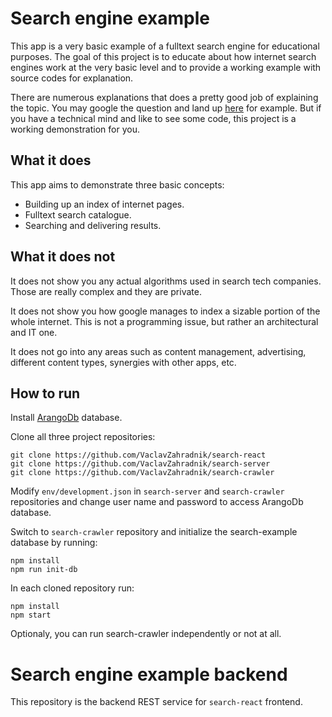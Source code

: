 # Search engine example

This app is a very basic example of a fulltext search engine for educational purposes. The goal of this project is to educate about how internet search engines work at the very basic level and to provide a working example with source codes for explanation.

There are numerous explanations that does a pretty good job of explaining the topic. You may google the question and land up [here](https://www.google.com/search/howsearchworks/) for example. But if you have a technical mind and like to see some code, this project is a working demonstration for you.

## What it does

This app aims to demonstrate three basic concepts:
- Building up an index of internet pages.
- Fulltext search catalogue.
- Searching and delivering results.

## What it does not

It does not show you any actual algorithms used in search tech companies. Those are really complex and they are private.

It does not show you how google manages to index a sizable portion of the whole internet. This is not a programming issue, but rather an architectural and IT one.

It does not go into any areas such as content management, advertising, different content types, synergies with other apps, etc.

## How to run

Install [ArangoDb](https://www.arangodb.com/) database.

Clone all three project repositories:

```
git clone https://github.com/VaclavZahradnik/search-react
git clone https://github.com/VaclavZahradnik/search-server
git clone https://github.com/VaclavZahradnik/search-crawler
```

Modify `env/development.json` in `search-server` and `search-crawler` repositories and change user name and password to access ArangoDb database.

Switch to `search-crawler` repository and initialize the search-example database by running:

```
npm install
npm run init-db
```

In each cloned repository run:

```
npm install
npm start
```

Optionaly, you can run search-crawler independently or not at all.

# Search engine example backend

This repository is the backend REST service for `search-react` frontend.